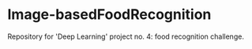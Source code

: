 # Image-basedFoodRecognition
Repository for 'Deep Learning' project no. 4: food recognition challenge.

